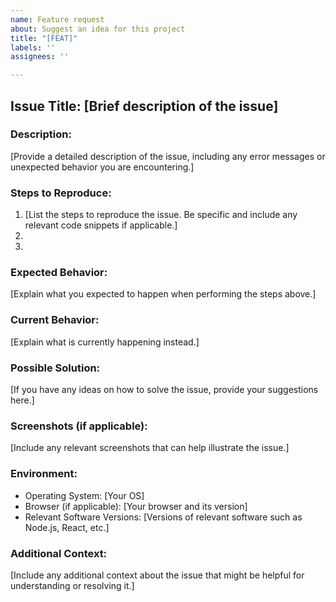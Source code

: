 ```yaml
---
name: Feature request
about: Suggest an idea for this project
title: "[FEAT]"
labels: ''
assignees: ''

---
```


## Issue Title: [Brief description of the issue]

### Description:
[Provide a detailed description of the issue, including any error messages or unexpected behavior you are encountering.]

### Steps to Reproduce:
1. [List the steps to reproduce the issue. Be specific and include any relevant code snippets if applicable.]
2. 
3. 

### Expected Behavior:
[Explain what you expected to happen when performing the steps above.]

### Current Behavior:
[Explain what is currently happening instead.]

### Possible Solution:
[If you have any ideas on how to solve the issue, provide your suggestions here.]

### Screenshots (if applicable):
[Include any relevant screenshots that can help illustrate the issue.]

### Environment:
- Operating System: [Your OS]
- Browser (if applicable): [Your browser and its version]
- Relevant Software Versions: [Versions of relevant software such as Node.js, React, etc.]

### Additional Context:
[Include any additional context about the issue that might be helpful for understanding or resolving it.]

